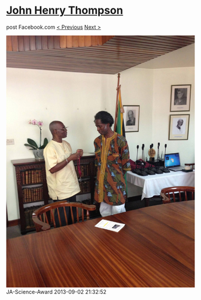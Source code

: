 # [John Henry Thompson](../README.md)
post Facebook.com
[< Previous](2013-09-02-46.md) [Next >](2013-09-02-48.md)

[![](../media/2013-09-02/JA-Science-Award-36.jpg)](../README.md)
JA-Science-Award
2013-09-02 21:32:52